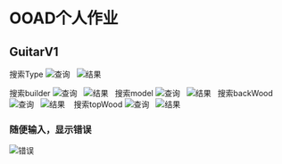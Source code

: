 # OOAD个人作业 
## GuitarV1    
搜索Type
![查询](images/guitarV1C1.png)  
![结果](images/guitarV1G1.png)  
 
 搜索builder
![查询](images/guitarV1C2.png)  
![结果](images/guitarV1G2.png)  
  搜索model
![查询](images/guitarV1C3.png)  
![结果](images/guitarV1G3.png)  
  搜索backWood
![查询](images/guitarV1C4.png)  
![结果](images/guitarV1G4.png)  
   搜索topWood
![查询](images/guitarV1C5.png)  
![结果](images/guitarV1G5.png)  
### 随便输入，显示错误
![错误](images/sbs.png)



